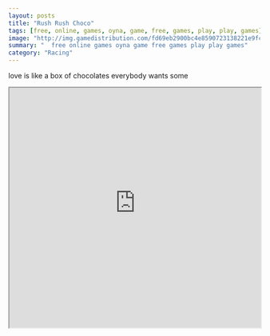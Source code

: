 ```yaml
---
layout: posts
title: "Rush Rush Choco"
tags: [free, online, games, oyna, game, free, games, play, play, games]
image: "http://img.gamedistribution.com/fd69eb2900bc4e8590723138221e9fcf.jpg"
summary: "  free online games oyna game free games play play games"
category: "Racing"
---
```


love is like a box of chocolates everybody wants some

<iframe width="100%" height="480px;" src="http://flash.gamedistribution.com?game=fd69eb2900bc4e8590723138221e9fcf"></iframe>
